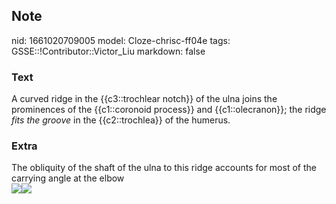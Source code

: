 ## Note
nid: 1661020709005
model: Cloze-chrisc-ff04e
tags: GSSE::!Contributor::Victor_Liu
markdown: false

### Text
A curved ridge in the {{c3::trochlear notch}} of the ulna joins the
prominences of the {{c1::coronoid process}} and {{c1::olecranon}};
the ridge <i>fits the groove</i> in the {{c2::trochlea}} of the
humerus.

### Extra
<div>
  The obliquity of the shaft of the ulna to this ridge accounts for
  most of the carrying angle at the elbow
</div><img src=
"paste-f47186e45ead48ef0ff973a79268454b6a44554f.jpg"><img src= 
"paste-c8e4b061ab5f4041b2d48d61bd82304404854c1e.jpg">
